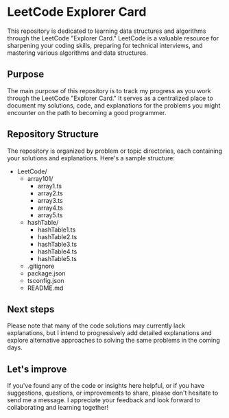 # LeetCode Explorer Card

This repository is dedicated to learning data structures and algorithms through the LeetCode "Explorer Card." LeetCode is a valuable resource for sharpening your coding skills, preparing for technical interviews, and mastering various algorithms and data structures.

## Purpose

The main purpose of this repository is to track my progress as you work through the LeetCode "Explorer Card." It serves as a centralized place to document my solutions, code, and explanations for the problems you might encounter on the path to becoming a good programmer.

## Repository Structure

The repository is organized by problem or topic directories, each containing your solutions and explanations. Here's a sample structure:

- LeetCode/
  - array101/
    - array1.ts
    - array2.ts
    - array3.ts
    - array4.ts
    - array5.ts
  - hashTable/
    - hashTable1.ts
    - hashTable2.ts
    - hashTable3.ts
    - hashTable4.ts
    - hashTable5.ts
  - .gitignore
  - package.json
  - tsconfig.json
  - README.md

## Next steps

Please note that many of the code solutions may currently lack explanations, but I intend to progressively add detailed explanations and explore alternative approaches to solving the same problems in the coming days.

## Let's improve

If you've found any of the code or insights here helpful, or if you have suggestions, questions, or improvements to share, please don't hesitate to send me a message. I appreciate your feedback and look forward to collaborating and learning together!
